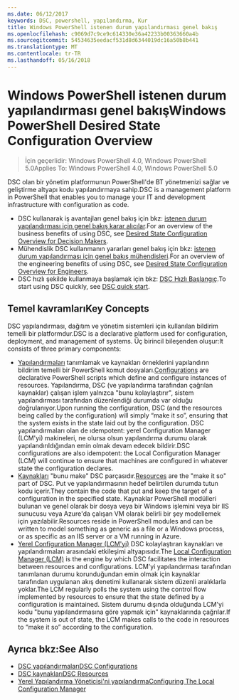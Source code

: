 ```yaml
---
ms.date: 06/12/2017
keywords: DSC, powershell, yapılandırma, Kur
title: Windows PowerShell istenen durum yapılandırması genel bakış
ms.openlocfilehash: c9069d7c9ce9c614330e36a42233b00363660a4b
ms.sourcegitcommit: 54534635eedacf531d8d6344019dc16a50b8b441
ms.translationtype: MT
ms.contentlocale: tr-TR
ms.lasthandoff: 05/16/2018
---
```

# <a name="windows-powershell-desired-state-configuration-overview"></a><span data-ttu-id="d91e8-103">Windows PowerShell istenen durum yapılandırması genel bakış</span><span class="sxs-lookup"><span data-stu-id="d91e8-103">Windows PowerShell Desired State Configuration Overview</span></span>

> <span data-ttu-id="d91e8-104">İçin geçerlidir: Windows PowerShell 4.0, Windows PowerShell 5.0</span><span class="sxs-lookup"><span data-stu-id="d91e8-104">Applies To: Windows PowerShell 4.0, Windows PowerShell 5.0</span></span>

<span data-ttu-id="d91e8-105">DSC olan bir yönetim platformunun PowerShell'de BT yönetmenizi sağlar ve geliştirme altyapı kodu yapılandırmaya sahip.</span><span class="sxs-lookup"><span data-stu-id="d91e8-105">DSC is a management platform in PowerShell that enables you to manage your IT and development infrastructure with configuration as code.</span></span>

- <span data-ttu-id="d91e8-106">DSC kullanarak iş avantajları genel bakış için bkz: [istenen durum yapılandırması için genel bakış karar alıcılar](decisionMaker.md).</span><span class="sxs-lookup"><span data-stu-id="d91e8-106">For an overview of the business benefits of using DSC, see [Desired State Configuration Overview for Decision Makers](decisionMaker.md).</span></span>
- <span data-ttu-id="d91e8-107">Mühendislik DSC kullanmanın yararları genel bakış için bkz: [istenen durum yapılandırması için genel bakış mühendisleri](DscForEngineers.md).</span><span class="sxs-lookup"><span data-stu-id="d91e8-107">For an overview of the engineering benefits of using DSC, see [Desired State Configuration Overview for Engineers](DscForEngineers.md).</span></span>
- <span data-ttu-id="d91e8-108">DSC hızlı şekilde kullanmaya başlamak için bkz: [DSC Hızlı Başlangıç](quickStart.md).</span><span class="sxs-lookup"><span data-stu-id="d91e8-108">To start using DSC quickly, see [DSC quick start](quickStart.md).</span></span>

## <a name="key-concepts"></a><span data-ttu-id="d91e8-109">Temel kavramları</span><span class="sxs-lookup"><span data-stu-id="d91e8-109">Key Concepts</span></span>

<span data-ttu-id="d91e8-110">DSC yapılandırması, dağıtım ve yönetim sistemleri için kullanılan bildirim temelli bir platformdur.</span><span class="sxs-lookup"><span data-stu-id="d91e8-110">DSC is a declarative platform used for configuration, deployment, and management of systems.</span></span> <span data-ttu-id="d91e8-111">Üç birincil bileşenden oluşur:</span><span class="sxs-lookup"><span data-stu-id="d91e8-111">It consists of three primary components:</span></span>

- <span data-ttu-id="d91e8-112">[Yapılandırmaları](configurations.md) tanımlamak ve kaynakları örneklerini yapılandırın bildirim temelli bir PowerShell komut dosyaları.</span><span class="sxs-lookup"><span data-stu-id="d91e8-112">[Configurations](configurations.md) are declarative PowerShell scripts which define and configure instances of resources.</span></span>
    <span data-ttu-id="d91e8-113">Yapılandırma, DSC (ve yapılandırma tarafından çağrılan kaynaklar) çalışan işlem yalnızca "bunu kolaylaştırır", sistem yapılandırması tarafından düzenlendiği durumda var olduğu doğrulanıyor.</span><span class="sxs-lookup"><span data-stu-id="d91e8-113">Upon running the configuration, DSC (and the resources being called by the configuration) will simply “make it so”, ensuring that the system exists in the state laid out by the configuration.</span></span>
    <span data-ttu-id="d91e8-114">DSC yapılandırmaları olan de ıdempotent: yerel Configuration Manager (LCM'yi) makineleri, ne olursa olsun yapılandırma durumu olarak yapılandırıldığından emin olmak devam edecek bildirir.</span><span class="sxs-lookup"><span data-stu-id="d91e8-114">DSC configurations are also idempotent: the Local Configuration Manager (LCM) will continue to ensure that machines are configured in whatever state the configuration declares.</span></span>
- <span data-ttu-id="d91e8-115">[Kaynakları](resources.md) "bunu make" DSC parçasıdır.</span><span class="sxs-lookup"><span data-stu-id="d91e8-115">[Resources](resources.md) are the "make it so" part of DSC.</span></span> <span data-ttu-id="d91e8-116">Put ve yapılandırmasının hedef belirtilen durumda tutun kodu içerir.</span><span class="sxs-lookup"><span data-stu-id="d91e8-116">They contain the code that put and keep the target of a configuration in the specified state.</span></span>
    <span data-ttu-id="d91e8-117">Kaynaklar PowerShell modülleri bulunan ve genel olarak bir dosya veya bir Windows işlemini veya bir IIS sunucusu veya Azure'da çalışan VM olarak belirli bir şey modellemek için yazılabilir.</span><span class="sxs-lookup"><span data-stu-id="d91e8-117">Resources reside in PowerShell modules and can be written to model something as generic as a file or a Windows process, or as specific as an IIS server or a VM running in Azure.</span></span>
- <span data-ttu-id="d91e8-118">[Yerel Configuration Manager (LCM'yi)](metaConfig.md) DSC kolaylaştıran kaynakları ve yapılandırmaları arasındaki etkileşimi altyapısıdır.</span><span class="sxs-lookup"><span data-stu-id="d91e8-118">The [Local Configuration Manager (LCM)](metaConfig.md) is the engine by which DSC facilitates the interaction between resources and configurations.</span></span>
    <span data-ttu-id="d91e8-119">LCM'yi yapılandırması tarafından tanımlanan durumu korunduğundan emin olmak için kaynaklar tarafından uygulanan akış denetimi kullanarak sistem düzenli aralıklarla yoklar.</span><span class="sxs-lookup"><span data-stu-id="d91e8-119">The LCM regularly polls the system using the control flow implemented by resources to ensure that the state defined by a configuration is maintained.</span></span>
    <span data-ttu-id="d91e8-120">Sistem durumu dışında olduğunda LCM'yi kodu "bunu yapılandırmasına göre yapmak için" kaynaklarında çağrılar.</span><span class="sxs-lookup"><span data-stu-id="d91e8-120">If the system is out of state, the LCM makes calls to the code in resources to “make it so” according to the configuration.</span></span>

## <a name="see-also"></a><span data-ttu-id="d91e8-121">Ayrıca bkz:</span><span class="sxs-lookup"><span data-stu-id="d91e8-121">See Also</span></span>

- [<span data-ttu-id="d91e8-122">DSC yapılandırmaları</span><span class="sxs-lookup"><span data-stu-id="d91e8-122">DSC Configurations</span></span>](configurations.md)
- [<span data-ttu-id="d91e8-123">DSC kaynakları</span><span class="sxs-lookup"><span data-stu-id="d91e8-123">DSC Resources</span></span>](resources.md)
- [<span data-ttu-id="d91e8-124">Yerel Yapılandırma Yöneticisi'ni yapılandırma</span><span class="sxs-lookup"><span data-stu-id="d91e8-124">Configuring The Local Configuration Manager</span></span>](metaConfig.md)